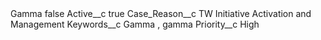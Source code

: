 <?xml version="1.0" encoding="UTF-8"?>
<CustomMetadata xmlns="http://soap.sforce.com/2006/04/metadata" xmlns:xsi="http://www.w3.org/2001/XMLSchema-instance" xmlns:xsd="http://www.w3.org/2001/XMLSchema">
    <label>Gamma</label>
    <protected>false</protected>
    <values>
        <field>Active__c</field>
        <value xsi:type="xsd:boolean">true</value>
    </values>
    <values>
        <field>Case_Reason__c</field>
        <value xsi:type="xsd:string">TW Initiative Activation and Management</value>
    </values>
    <values>
        <field>Keywords__c</field>
        <value xsi:type="xsd:string">Gamma , gamma</value>
    </values>
    <values>
        <field>Priority__c</field>
        <value xsi:type="xsd:string">High</value>
    </values>
</CustomMetadata>
